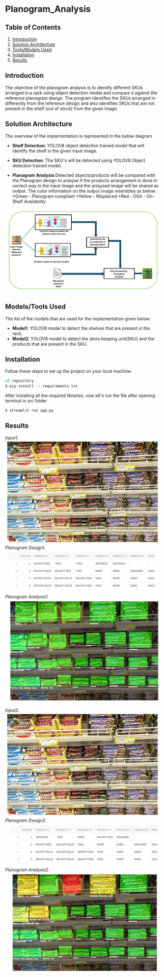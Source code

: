 # Planogram_Analysis

## Table of Contents

1. [Introduction](#introduction)
2. [Solution Architecture](#solution-architecture)
3. [Tools/Models Used](#toolsmodels-used)
4. [Installation](#installation)
5. [Results](#results)

## Introduction

The objective of the planogram analysis is to identify different SKUs arranged in a rack using object detection model and compare it against the reference planogram design. The program identifies the SKUs arranged in differently from the reference design and also identifies SKUs that are not present in the shelf (out of stock) from the given image.

## Solution Architecture

The overview of the implementation is represented in the below diagram

- **Shelf Detection**: YOLOV8 object detection trained model that will identify the shelf in the given input image.

- **SKU Detection**: The SKU's will be detected using YOLOV8 Object detection trained model.
  
- **Planogram Analysis**:Detected objects/products will be compared with the Planogram design to anlayse if the products arrangement is done in correct way in the input image and the anlaysed image will be shared as output.
The color information on the output image resembles as below:
  *Green - Planogram compliant
  *Yellow - Misplaced
  *Red - OSA - On-Shelf Availability

![Architecture Diagram](Images/Planogram_architecture_v2.png)


## Models/Tools Used

The list of the models that are used for the implementation given below:

- **Model1**: YOLOV8 model to detect the shelves that are present in the rack.
- **Model2**: YOLOV8 model to detect the store keeping unit(SKU) and the products that are present in the SKU.


## Installation

Follow these steps to set up the project on your local machine:

```bash
cd repository
$ pip install -r requirements.txt

``` 
After installing all the required libraries, now let's run the file after opening terminal in src folder
```bash
$ streamlit run app.py
```
## Results
*Input1.*
![Input image](Images/Input1.png)
*Planogram Design1.*
![Design image](Images/Planogram_Design1.png)
*Planogram Analysis1.*
![Analysis image](Images/Planogram_Analysis1.png)

*Input2.*
![Input image](Images/Input2.png)
*Planogram Design2.*
![Design image](Images/Planogram_Design2.png)
*Planogram Analysis2.*
![Analysis image](Images/Planogram_Analysis2.png)
